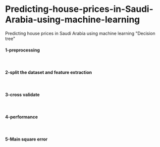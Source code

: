 # Predicting-house-prices-in-Saudi-Arabia-using-machine-learning
Predicting house prices in Saudi Arabia using machine learning "Decision tree"

<h4> 1-preprocessing  </h4> <br>
<h4> 2-split the dataset and feature extraction  </h4> <br>
<h4> 3-cross validate  </h4> <br>
<h4> 4-performance </h4>  <br>
<h4> 5-Main square error </h4>  <br>
